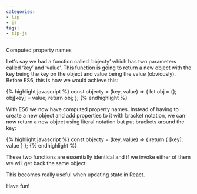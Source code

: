 ```yaml
---
categories:
- tip
- js
tags: 
- tip-js
---
```


Computed property names

Let's say we had a function called ‘objecty’ which has two parameters called ‘key’ and ‘value’. This function is going to return a new object with the key being the key on the object and value being the value (obviously). Before ES6, this is how we would achieve this:

{% highlight javascript %}
const objecty = (key, value) => {
  let obj = {};
  obj[key] = value;
  return obj;
};
{% endhighlight %}

With ES6 we now have computed property names. Instead of having to create a new object and add properties to it with bracket notation, we can now return a new object using literal notation but put brackets around the key:

{% highlight javascript %}
const objecty = (key, value) => {
  return {
    [key]: value
  }
};
{% endhighlight %}

These two functions are essentially identical and if we invoke either of them we will get back the same object.

This becomes really useful when updating state in React.

Have fun!